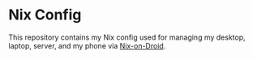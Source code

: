 # Nix Config

This repository contains my Nix config used for managing my desktop, laptop, server, and my phone via [Nix-on-Droid](https://github.com/nix-community/nix-on-droid).
